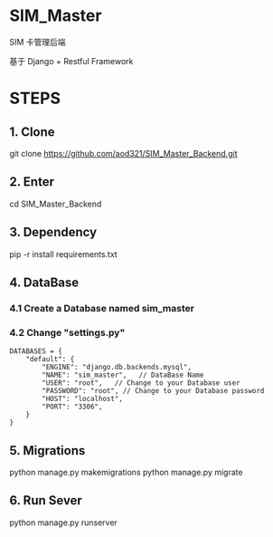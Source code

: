 # SIM_Master
SIM 卡管理后端


基于 Django + Restful Framework

# STEPS
## 1. Clone
git clone https://github.com/aod321/SIM_Master_Backend.git
## 2. Enter
cd SIM_Master_Backend
## 3. Dependency
pip -r install requirements.txt

## 4. DataBase
### 4.1 Create a Database named sim_master
### 4.2 Change "settings.py"


```
DATABASES = {
    "default": {
        "ENGINE": "django.db.backends.mysql",
        "NAME": "sim_master",   // DataBase Name
        "USER": "root",   // Change to your Database user
        "PASSWORD": "root", // Change to your Database password
        "HOST": "localhost",
        "PORT": "3306",
    }
}

```

## 5. Migrations
python manage.py makemigrations
python manage.py migrate

## 6. Run Sever
python manage.py runserver



    
